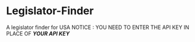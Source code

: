 # Legislator-Finder
A legislator finder for USA
NOTICE : YOU NEED TO ENTER THE API KEY IN PLACE OF ***YOUR API KEY***
